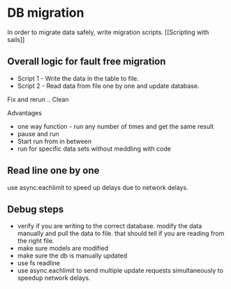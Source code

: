 # DB migration

In order to migrate data safely, write migration scripts. [[Scripting with sails]]

## Overall logic for fault free migration
- Script 1 - Write the data in the table to file. 
- Script 2 - Read data from file one by one and update database. 



Fix and rerun .. Clean

Advantages
- one way function - run any number of times and get the same result
- pause and run
- Start run from in between
- run for specific data sets without meddling with code

## Read line one by one
use async.eachlimit to speed up delays due to network delays. 

## Debug steps
- verify if you are writing to the correct database. modify the data manually and pull the data to file. that should tell if you are reading from the right file. 
- make sure models are modified
- make sure the db is manually updated
- use fs readline
- use async.eachlimit to send multiple update requests simultaneously to speedup network delays.